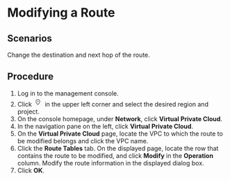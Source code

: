 # Modifying a Route<a name="vpc_route_0011"></a>

## Scenarios<a name="s974a02c09b8e44f59dcc9335de2d030a"></a>

Change the destination and next hop of the route.

## Procedure<a name="sdec7a81b54b0476b8e37270f45edcca7"></a>

1.  Log in to the management console.
2.  Click  ![](figures/icon-region.png)  in the upper left corner and select the desired region and project.
3.  On the console homepage, under  **Network**, click  **Virtual Private Cloud**.
4.  In the navigation pane on the left, click  **Virtual Private Cloud**.
5.  On the  **Virtual Private Cloud**  page, locate the VPC to which the route to be modified belongs and click the VPC name.
6.  Click the  **Route Tables**  tab. On the displayed page, locate the row that contains the route to be modified, and click  **Modify**  in the  **Operation**  column. Modify the route information in the displayed dialog box.
7.  Click  **OK**.

